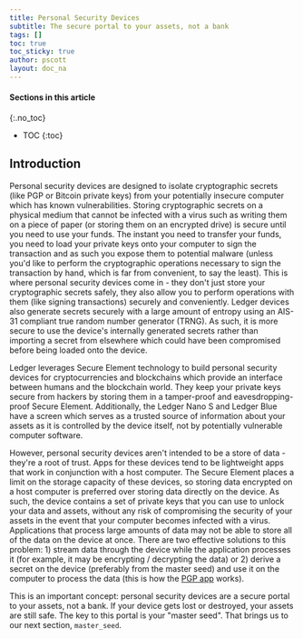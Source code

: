 ```yaml
---
title: Personal Security Devices
subtitle: The secure portal to your assets, not a bank
tags: []
toc: true
toc_sticky: true
author: pscott
layout: doc_na
---
```


#### Sections in this article
{:.no_toc}
* TOC
{:toc}

## Introduction

Personal security devices are designed to isolate cryptographic secrets
(like PGP or Bitcoin private keys) from your potentially insecure
computer which has known vulnerabilities. Storing cryptographic secrets
on a physical medium that cannot be infected with a virus such as
writing them on a piece of paper (or storing them on an encrypted drive)
is secure until you need to use your funds. The instant you need to
transfer your funds, you need to load your private keys onto your
computer to sign the transaction and as such you expose them to
potential malware (unless you'd like to perform the cryptographic
operations necessary to sign the transaction by hand, which is far from
convenient, to say the least). This is where personal security devices
come in - they don't just store your cryptographic secrets safely, they
also allow you to perform operations with them (like signing
transactions) securely and conveniently. Ledger devices also generate
secrets securely with a large amount of entropy using an AIS-31
compliant true random number generator (TRNG). As such, it is more
secure to use the device's internally generated secrets rather than
importing a secret from elsewhere which could have been compromised
before being loaded onto the device.

Ledger leverages Secure Element technology to build personal security
devices for cryptocurrencies and blockchains which provide an interface
between humans and the blockchain world. They keep your private keys
secure from hackers by storing them in a tamper-proof and
eavesdropping-proof Secure Element. Additionally, the Ledger Nano S and
Ledger Blue have a screen which serves as a trusted source of
information about your assets as it is controlled by the device itself,
not by potentially vulnerable computer software.

However, personal security devices aren't intended to be a store of data
-they're a root of trust. Apps for these devices tend to be lightweight
apps that work in conjunction with a host computer. The Secure Element
places a limit on the storage capacity of these devices, so storing data
encrypted on a host computer is preferred over storing data directly on
the device. As such, the device contains a set of private keys that you
can use to unlock your data and assets, without any risk of compromising
the security of your assets in the event that your computer becomes
infected with a virus. Applications that process large amounts of data
may not be able to store all of the data on the device at once. There
are two effective solutions to this problem: 1) stream data through the
device while the application processes it (for example, it may be
encrypting / decrypting the data) or 2) derive a secret on the device
(preferably from the master seed) and use it on the computer to process
the data (this is how the [PGP
app](https://github.com/LedgerHQ/blue-app-openpgp-card) works).

This is an important concept: personal security devices are a secure
portal to your assets, not a bank. If your device gets lost or
destroyed, your assets are still safe. The key to this portal is your
"master seed". That brings us to our next section, `master_seed`.

